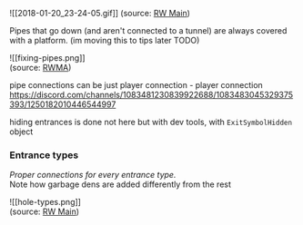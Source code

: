 ![[2018-01-20_23-24-05.gif]]
(source: [RW Main](https://discord.com/channels/291184728944410624/431534164932689921/431657655120166922))

Pipes that go down (and aren't connected to a tunnel) are always covered with a platform. (im moving this to tips later TODO)  

![[fixing-pipes.png]]  
(source: [RWMA](https://discord.com/channels/1083481230839922688/1083483045329375393/1170060008818491482))

pipe connections can be just player connection - player connection  
https://discord.com/channels/1083481230839922688/1083483045329375393/1250182010446544997

hiding entrances is done not here but with dev tools, with `ExitSymbolHidden` object

### Entrance types
*Proper connections for every entrance type.*  
Note how garbage dens are added differently from the rest  

![[hole-types.png]]  
(source: [RW Main](https://discord.com/channels/291184728944410624/305139167300550666/649368514552922123))